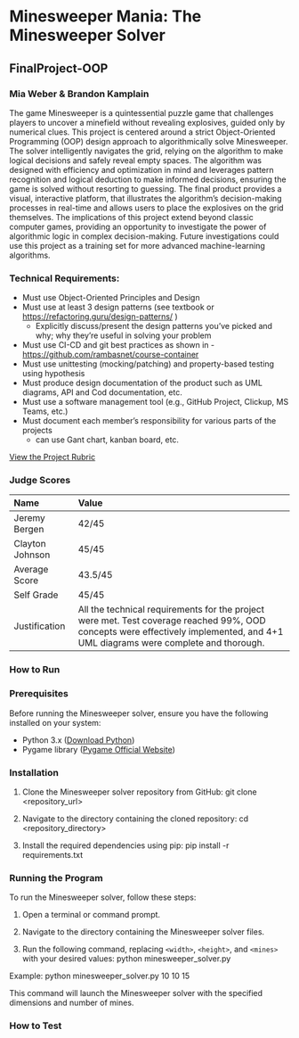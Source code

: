 # Minesweeper Mania: The Minesweeper Solver
## FinalProject-OOP
### Mia Weber & Brandon Kamplain
The game Minesweeper is a quintessential puzzle game that challenges players to uncover a minefield without revealing explosives, guided only by numerical clues. This project is centered around a strict Object-Oriented Programming (OOP) design approach to algorithmically solve Minesweeper. The solver intelligently navigates the grid, relying on the algorithm to make logical decisions and safely reveal empty spaces. The algorithm was designed with efficiency and optimization in mind and leverages pattern recognition and logical deduction to make informed decisions, ensuring the game is solved without resorting to guessing. The final product provides a visual, interactive platform, that illustrates the algorithm’s decision-making processes in real-time and allows users to place the explosives on the grid themselves. The implications of this project extend beyond classic computer games, providing an opportunity to investigate the power of algorithmic logic in complex decision-making. Future investigations could use this project as a training set for more advanced machine-learning algorithms.

### Technical Requirements:
* Must use Object-Oriented Principles and Design 
* Must use at least 3 design patterns (see textbook or https://refactoring.guru/design-patterns/  ) 
  * Explicitly discuss/present the design patterns you’ve picked and why; why they’re useful in solving your problem 
* Must use CI-CD and git best practices as shown in - https://github.com/rambasnet/course-container  
* Must use unittesting (mocking/patching) and property-based testing using hypothesis 
* Must produce design documentation of the product such as UML diagrams, API and Cod documentation, etc. 
* Must use a software management tool (e.g., GitHub Project, Clickup, MS Teams, etc.) 
* Must document each member’s responsibility for various parts of the projects
  * can use Gant chart, kanban board, etc.

 [View the Project Rubric](https://coloradomesa365-my.sharepoint.com/:w:/g/personal/rbasnet_coloradomesa_edu/ETP4ldhudzJJlO8kXxb-FfMBxdlXSNzb_OL_LQmJP0rOTA?e=aFiow0)

 ### Judge Scores

| Name | Value |
| :--- | :--- |
| Jeremy Bergen | 42/45 |
| Clayton Johnson | 45/45 |
| Average Score | 43.5/45 |
| Self Grade | 45/45 |
| Justification | All the technical requirements for the project were met. Test coverage reached 99%, OOD concepts were effectively implemented, and 4+1 UML diagrams were complete and thorough. |

### How to Run

### Prerequisites

Before running the Minesweeper solver, ensure you have the following installed on your system:

- Python 3.x ([Download Python](https://www.python.org/))
- Pygame library ([Pygame Official Website](https://www.pygame.org/))

### Installation

1. Clone the Minesweeper solver repository from GitHub:
git clone <repository_url>

2. Navigate to the directory containing the cloned repository:
cd <repository_directory>
3. Install the required dependencies using pip:
pip install -r requirements.txt
### Running the Program

To run the Minesweeper solver, follow these steps:

1. Open a terminal or command prompt.

2. Navigate to the directory containing the Minesweeper solver files.

3. Run the following command, replacing `<width>`, `<height>`, and `<mines>` with your desired values:
python minesweeper_solver.py <width> <height> <mines>

Example:
python minesweeper_solver.py 10 10 15

This command will launch the Minesweeper solver with the specified dimensions and number of mines.




### How to Test


 
